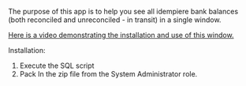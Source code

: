 The purpose of this app is to help you see all idempiere bank balances (both reconciled and unreconciled - in transit) in a single window.

[Here is a video demonstrating the installation and use of this window.](http://erp-academy.chuckboecking.com/?page_id=2576)

Installation:

1. Execute the SQL script
1. Pack In the zip file from the System Administrator role.